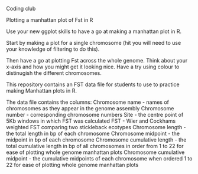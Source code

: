 Coding club

Plotting a manhattan plot of Fst in R

Use your new ggplot skills to have a go at making a manhattan plot in R.

Start by making a plot for a single chromosome (hit you will need to use your knowledge of filtering to do this).

Then have a go at plotting Fst across the whole genome. Think about your x-axis and how you might get it looking nice. Have a try using colour to distinugish the different chromosomes.



This repository contains an FST data file for students to use to practice making Manhattan plots in R.

The data file contains the columns:
Chromosome name - names of chromosomes as they appear in the genome assembly
Chromosome number - corresponding chromosome numbers
Site - the centre point of 5Kb windows in which FST was calculated
FST - Wier and Cockhams weighted FST comparing two stickleback ecotypes
Chromosome length - the total length in bp of each chromosome
Chromosome midpoint - the midpoint in bp of each chromosome
Chromosome cumulative length - the total cumulative length in bp of all chromosomes in order from 1 to 22 for ease of plotting whole genome manhattan plots
Chromosome cumulative midpoint - the cumulative midpoints of each chromosome when ordered 1 to 22 for ease of plotting whole genome manhattan plots
